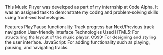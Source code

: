 This Music Player was developed as part of my internship at Code Alpha. It was an assigned task to demonstrate my coding and problem-solving skills using front-end technologies.

Features
Play/Pause functionality
Track progress bar
Next/Previous track navigation
User-friendly interface
Technologies Used
HTML5: For structuring the layout of the music player.
CSS3: For designing and styling the user interface.
JavaScript: For adding functionality such as playing, pausing, and navigating tracks.
